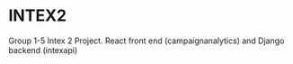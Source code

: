 # INTEX2
Group 1-5 Intex 2 Project. React front end (campaignanalytics) and Django backend (intexapi)
